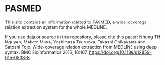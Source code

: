 # PASMED
This site contains all information related to PASMED, a wide-coverage relation extraction system for the whole MEDLINE.

If you use data or source in this repository, please cite this paper:
Nhung TH Nguyen, Makoto Miwa, Yoshimasa Tsuruoka, Takashi Chikayama and Satoshi Tojo. Wide-coverage relation extraction from MEDLINE using deep syntax. BMC Bioinformatics 2015, 16:107.
https://doi.org/10.1186/s12859-015-0538-8
